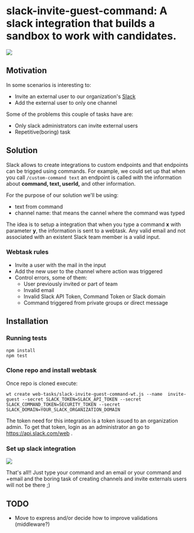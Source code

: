 # slack-invite-guest-command: A slack integration that builds a sandbox to work with candidates.
![](https://api.travis-ci.org/n4ch03/hirebox.svg?branch=master)

## Motivation

In some scenarios is interesting to:
* Invite an external user to our organization's [Slack](http://www.slack.com)
* Add the external user to only one channel

Some of the problems this couple of tasks have are:
* Only slack administrators can invite external users
* Repetitive(boring) task


## Solution

Slack allows to create integrations to custom endpoints and that endpoints can be trigged using commands. For example, we could set up that when you call `/custom-command text` an endpoint is called with the information about **command, text, userId,** and other information.

For the purpose of our solution we'll be using:
* text from command
* channel name: that means the cannel where the command was typed

The idea is to setup a integration that when you type a command **x** with parameter **y**, the information is sent to a webtask. Any valid email and not associated with an existent Slack team member is a valid input.

### Webtask rules
* Invite a user with the mail in the input
* Add the new user to the channel where action was triggered
* Control errors, some of them:
  * User previously invited or part of team
  * Invalid email
  * Invalid Slack API Token, Command Token or Slack domain
  * Command triggered from private groups or direct message   


## Installation

### Running tests

```
npm install
npm test
```

### Clone repo and install webtask

Once repo is cloned execute:
```
wt create web-tasks/slack-invite-guest-command-wt.js --name  invite-guest --secret SLACK_TOKEN=SLACK_API_TOKEN --secret SLACK_COMMAND_TOKEN=SECURITY_TOKEN --secret SLACK_DOMAIN=YOUR_SLACK_ORGANIZATION_DOMAIN
```

The token need for this integration is a token issued to an organization admin. To get that token, login as an administrator an go to https://api.slack.com/web .

### Set up slack integration
![](https://dl.dropboxusercontent.com/u/3835331/invite-guest-slack-command.gif)

That's all!! Just type your command and an email or your command and +email and the boring task of creating channels and invite externals users will not be there ;)

## TODO
* Move to express and/or decide how to improve validations (middleware?)
